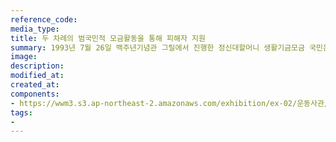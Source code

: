 ```yaml
---
reference_code:
media_type:
title: 두 차례의 범국민적 모금활동을 통해 피해자 지원
summary: 1993년 7월 26일 백주년기념관 그릴에서 진행한 정신대할머니 생활기금모금 국민운동본부 성금전달식의 사진이다.
image:
description:
modified_at:
created_at:
components:
- https://wwm3.s3.ap-northeast-2.amazonaws.com/exhibition/ex-02/운동사관/연대로희망을만들다/두+차례의+범국민적+모금활동을+통해+피해자+지원.jpg
tags:
-
---
```

